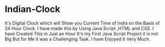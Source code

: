 # Indian-Clock
It's Digital Clock which will Show you Current Time of India on the Basis of 24 Hour Clock.  I have made this by Using Java Script ,HTML and CSS.
I have Created This in Just an Hour It's my First Java Script Project it is not Big But for Me it was a Challenging Task.
I have Enjoyed It Very Much.
